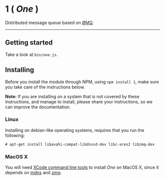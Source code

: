 # 1 ( *One* )

Distributed message queue based on [ØMQ](http://www.zeromq.org/).

--------------------------------------------------------------------------------

## Getting started

Take a look at `bin/one.js`.

## Installing

Before you install the module through NPM, using `npm install 1`, make sure you
take care of the instructions below.

**Note:** If you are installing on a system that is not covered by these
instructions, and manage to install, please share your instructions, so we can
improve the documentation.

### Linux

Installing on debian-like operating systems, requires that you run the
following:

```
# apt-get install libavahi-compat-libdnssd-dev libc-ares2 libzmq-dev
```

### MacOS X

You will need [XCode command line tools](http://developer.apple.com/library/ios/#documentation/DeveloperTools/Conceptual/WhatsNewXcode/Articles/xcode_4_3.html)
to install *One* on MacOS X, since it depends on
[mdns](https://npmjs.org/package/mdns) and [zmq](https://npmjs.org/package/zmq).
